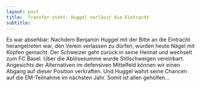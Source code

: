 ```yaml
---
layout: post
title:  Transfer steht: Huggel verlässt die Eintracht
subtitle:  
---
```


Es war absehbar: Nachdem Benjamin Huggel mit der Bitte an die Eintracht herangetreten war, den Verein verlassen zu dürfen, wurden heute Nägel mit Köpfen gemacht. Der Schweizer geht zurück in seine Heimat und wechselt zum FC Basel. Über die Ablösesumme wurde Stillschweigen vereinbart. Angesichts der Alternativen im defensiven Mittelfeld können wir einen Abgang auf dieser Position verkraften. Und Huggel wahrt seine Chancen auf die EM-Teilnahme im nächsten Jahr. Somit ist allen geholfen...


